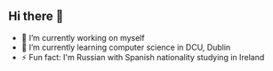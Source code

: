 ## Hi there 👋

- 🔭 I’m currently working on myself
- 🌱 I’m currently learning computer science in DCU, Dublin
- ⚡ Fun fact: I'm Russian with Spanish nationality studying in Ireland

